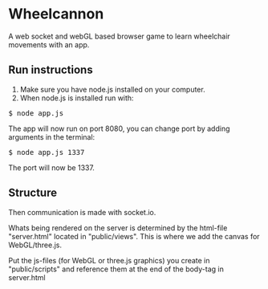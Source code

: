 # Wheelcannon
A web socket and webGL based browser game to learn wheelchair movements with an app.

## Run instructions
1. Make sure you have node.js installed on your computer.
2. When node.js is installed run with:
<pre>
$ node app.js
</pre>
The app will now run on port 8080, you can change port by adding arguments in the terminal:
<pre>
$ node app.js 1337
</pre>
The port will now be 1337.

## Structure
Then communication is made with socket.io.

Whats being rendered on the server is determined by the html-file "server.html" located in "public/views". This is where we add the canvas for WebGL/three.js.

Put the js-files (for WebGL or three.js graphics) you create in "public/scripts" and reference them at the end of the body-tag in server.html


